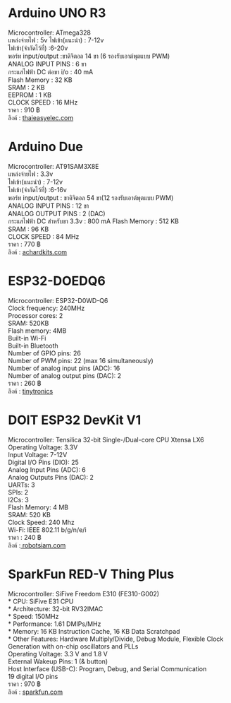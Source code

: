 # Arduino UNO R3
Microcontroller: ATmega328  
แหล่งจ่ายไฟ : 5v 
ไฟเข้า(แนะนำ) : 7-12v  
ไฟเข้า(จำกัดไว้ที่) :6-20v  
พอร์ท input/output :ขาดิจิตอล 14 ขา (6 รองรับเอาต์พุตแบบ PWM)  
ANALOG INPUT PINS : 6 ขา  
กระแสไฟฟ้า DC ต่อขา i/o : 40 mA  
Flash Memory : 32 KB  
SRAM : 2 KB  
EEPROM : 1 KB  
CLOCK SPEED : 16 MHz  
ราคา : 910 ฿  
ลิงค์ : [ thaieasyelec.com ](https://www.thaieasyelec.com/product/73/arduino-uno-r3-บอร์ดเเท้-100gclid=CjwKCAiA9aKQBhBREiwAyGP5lfUVvDvodbd2EqmahfT2KnNgYEoI_iw1fKUnFdnCFyW9ojW1XR8M9hoCH9cQAvD_BwE)  
# Arduino Due
Microcontroller: AT91SAM3X8E  
แหล่งจ่ายไฟ : 3.3v  
ไฟเข้า(แนะนำ) : 7-12v  
ไฟเข้า(จำกัดไว้ที่) :6-16v  
พอร์ท input/output : ขาดิจิตอล 54 ขา(12 รองรับเอาต์พุตแบบ PWM)  
ANALOG INPUT PINS : 12 ขา  
ANALOG OUTPUT PINS : 2 (DAC)  
กระแสไฟฟ้า DC สำหรับขา 3.3v : 800 mA
Flash Memory : 512 KB  
SRAM : 96 KB  
CLOCK SPEED : 84 MHz  
ราคา : 770 ฿  
ลิงค์ : [ achardkits.com ](https://www.achardkits.com/product/964/บอร์ด-due-r3-arm-32-bit-พร้อมสาย-micro-usb)  
# ESP32-DOEDQ6
Microcontroller: ESP32-D0WD-Q6  
Clock frequency: 240MHz  
Processor cores: 2  
SRAM: 520KB  
Flash memory: 4MB  
Built-in Wi-Fi  
Built-in Bluetooth  
Number of GPIO pins: 26  
Number of PWM pins: 22 (max 16 simultaneously)  
Number of analog input pins (ADC): 16  
Number of analog output pins (DAC): 2  
ราคา : 260 ฿  
ลิงค์ : [ tinytronics ](https://www.tinytronics.nl/shop/en/development-boards/microcontroller-boards/with-wi-fi/esp32-d0wdq6-development-board-with-wi-fi-and-bluetooth)  
# DOIT ESP32 DevKit V1
Microcontroller: Tensilica 32-bit Single-/Dual-core CPU Xtensa LX6  
Operating Voltage: 3.3V  
Input Voltage: 7-12V  
Digital I/O Pins (DIO): 25  
Analog Input Pins (ADC): 6  
Analog Outputs Pins (DAC): 2  
UARTs: 3  
SPIs: 2  
I2Cs: 3  
Flash Memory: 4 MB  
SRAM: 520 KB  
Clock Speed: 240 Mhz  
Wi-Fi: IEEE 802.11 b/g/n/e/i  
ราคา : 240 ฿  
ลิงค์ :[ robotsiam.com ](https://www.robotsiam.com/product/119/doit-esp32-devkit-v1-development-board-wifi-bluetooth)  
# SparkFun RED-V Thing Plus
Microcontroller: SiFive Freedom E310 (FE310-G002)  
    * CPU: SiFive E31 CPU  
    * Architecture: 32-bit RV32IMAC  
    * Speed: 150MHz  
    * Performance: 1.61 DMIPs/MHz  
    * Memory: 16 KB Instruction Cache, 16 KB Data Scratchpad  
    * Other Features: Hardware Multiply/Divide, Debug Module, Flexible Clock Generation with on-chip oscillators and PLLs  
Operating Voltage: 3.3 V and 1.8 V  
External Wakeup Pins: 1 (& button)  
Host Interface (USB-C): Program, Debug, and Serial Communication  
19 digital I/O pins  
ราคา : 970 ฿  
ลิงค์ : [ sparkfun.com ](https://www.sparkfun.com/products/15799)  
